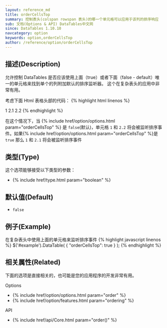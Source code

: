 ```yaml
---
layout: reference_md
title: orderCellsTop
summary: 控制表头(colspan rowspan 表头)的哪一个单元格可以应用于该列的排序响应
sub: 文档(Options & API) DataTables中文网
since: DataTables 1.10.10
navcategory: option
keywords: option,orderCellsTop
author: /reference/option/orderCellsTop
---
```


## 描述(Description)
允许控制 DataTables 是否应该使用上面（true）或者下面（false - default）唯一的单元格来找到单个的列附加默认的排序监听器。
这个在复杂表头的应用中非常有用。

考虑下面 Html 表格头部的代码：
{% highlight html linenos %}
<thead>
    <tr>
        <td rowspan="2">1</td>
        <td>2.1</td>
    </tr>
    <tr>
        <td>2.2</td>
    </tr>
</thead>
{% endhighlight %}

在这个情况下，当 {% include href/option/options.html param="orderCellsTop" %} 是 `false`(默认)，单元格 
`1` 和 `2.2` 将会被监听排序事件。如果{% include href/option/options.html param="orderCellsTop" %}是
`true` 那么 `1` 和 `2.1` 将会被监听排序事件


## 类型(Type)
这个选项能够接受以下类型的参数：

- {% include href/type.html param="boolean" %}

## 默认值(Default)
 - `false`
 
## 例子(Example)
在复杂表头中使用上面的单元格来监听排序事件
{% highlight javascript linenos %}
$('#example').DataTable( {
  "orderCellsTop": true
} );
{% endhighlight %}


## 相关属性(Related)
下面的选项是直接相关的，也可能是您的应用程序的开发非常有用。

Options

- {% include href/option/options.html param="order" %}
- {% include href/option/features.html param="ordering" %}

API

- {% include href/api/Core.html param="order()" %}
